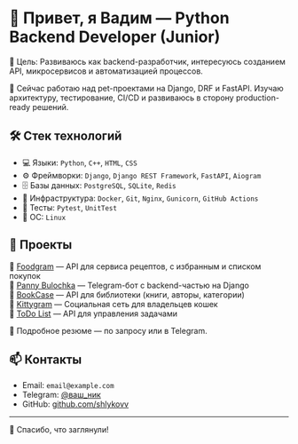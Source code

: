 # 👋 Привет, я Вадим — Python Backend Developer (Junior)

🎯 Цель: Развиваюсь как backend-разработчик, интересуюсь созданием API, микросервисов и автоматизацией процессов.

💼 Сейчас работаю над pet-проектами на Django, DRF и FastAPI. Изучаю архитектуру, тестирование, CI/CD и развиваюсь в сторону production-ready решений.

## 🛠️ Стек технологий

- 💻 Языки: `Python`, `C++`, `HTML`, `CSS`
- ⚙️ Фреймворки: `Django`, `Django REST Framework`, `FastAPI`, `Aiogram`
- 🗄️ Базы данных: `PostgreSQL`, `SQLite`, `Redis`
- 🐳 Инфраструктура: `Docker`, `Git`, `Nginx`, `Gunicorn`, `GitHub Actions`
- 🧪 Тесты: `Pytest`, `UnitTest`
- 🐧 ОС: `Linux`

## 🚀 Проекты

🔹 [Foodgram](https://github.com/shlykovv/foodgram-project-react) — API для сервиса рецептов, с избранным и списком покупок  
🔹 [Panny Bulochka](https://github.com/shlykovv/panny-bulochka) — Telegram-бот с backend-частью на Django  
🔹 [BookCase](https://github.com/shlykovv/BookCase) — API для библиотеки (книги, авторы, категории)  
🔹 [Kittygram](https://github.com/shlykovv/kittygram_final) — Социальная сеть для владельцев кошек  
🔹 [ToDo List](https://github.com/Nikto004/todo-list) — API для управления задачами

📌 Подробное резюме — по запросу или в Telegram.

## 📫 Контакты

- Email: `email@example.com`
- Telegram: [@ваш_ник](https://t.me/Gadjet1233)
- GitHub: [github.com/shlykovv](https://github.com/shlykovv)

---

👀 Спасибо, что заглянули!

